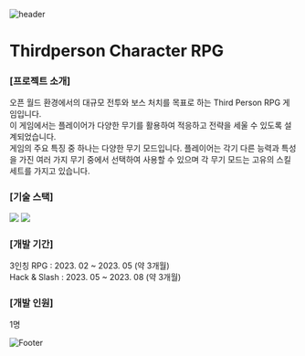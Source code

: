 ![header](https://capsule-render.vercel.app/api?type=waving&color=auto&height=200&section=header&text=LeeMinHak_Portfolio&fontSize=60)

# Thirdperson Character RPG

### [프로젝트 소개]
오픈 월드 환경에서의 대규모 전투와 보스 처치를 목표로 하는 Third Person RPG 게임입니다. \
이 게임에서는 플레이어가 다양한 무기를 활용하여 적응하고 전략을 세울 수 있도록 설계되었습니다.\
게임의 주요 특징 중 하나는 다양한 무기 모드입니다. 플레이어는 각기 다른 능력과 특성을 가진 여러 가지 무기 중에서 선택하여 사용할 수 있으며 각 무기 모드는 고유의 스킬 세트를 가지고 있습니다.

### [기술 스택]
<img src="https://img.shields.io/badge/Unreal Engine-000000?style=flat-square&logo=Unreal Engine&logoColor=white"/>  <img src="https://img.shields.io/badge/C++-00599C?style=flat-square&logo=C++&logoColor=white"/>

### [개발 기간]
3인칭 RPG     :   2023. 02 ~ 2023. 05 (약 3개월)\
Hack & Slash  :   2023. 05 ~ 2023. 08 (약 3개월)

### [개발 인원]
1명

![Footer](https://capsule-render.vercel.app/api?type=waving&color=auto&height=200&section=footer)
